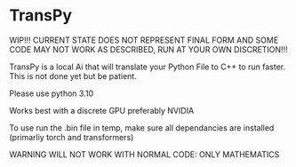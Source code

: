 # TransPy
WIP!!! CURRENT STATE DOES NOT REPRESENT FINAL FORM AND SOME CODE MAY NOT WORK AS DESCRIBED, RUN AT YOUR OWN DISCRETION!!!


TransPy is a local Ai that will translate your Python File to C++ to run faster. This is not done yet but be patient.

Please use python 3.10

Works best with a discrete GPU preferably NVIDIA

To use run the .bin file in temp, make sure all dependancies are installed (primarliy torch and transformers)

WARNING WILL NOT WORK WITH NORMAL CODE: ONLY MATHEMATICS

